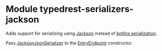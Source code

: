 # Module typedrest-serializers-jackson

Adds support for serializing using [Jackson](https://github.com/FasterXML/jackson) instead of [kotlinx.serialization](https://kotlinlang.org/docs/serialization.html).

Pass [JacksonJsonSerializer](net.typedrest.serializers.JacksonJsonSerializer) to the [EntryEndpoint](net.typedrest.endpoints.EntryEndpoint) constructor.
